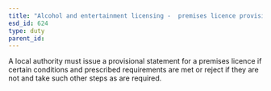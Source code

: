 ```yaml
---
title: "Alcohol and entertainment licensing -  premises licence provisional statement"
esd_id: 624
type: duty
parent_id:  
---
```


A local authority must issue a provisional statement for a premises licence if certain conditions and prescribed requirements are met or reject if they are not and take such other steps as are required.

